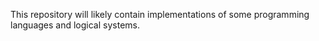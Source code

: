 This repository will likely contain implementations of some programming languages and logical systems.
